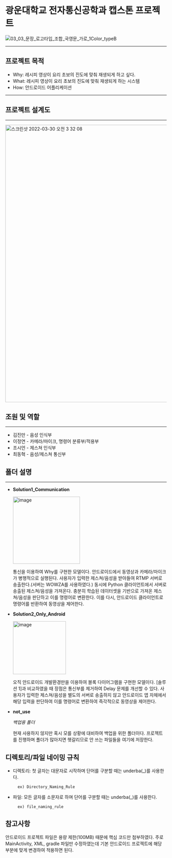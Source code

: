 # 광운대학교 전자통신공학과 캡스톤 프로젝트

![03_03_문장_로고타입_조합_국영문_가로_1Color_typeB](https://user-images.githubusercontent.com/88064555/160678993-70372853-5ca5-42bf-85a6-de9f68d5f888.jpg)

----------
## 프로젝트 목적

+ Why: 레시피 영상이 요리 초보의 진도에 맞춰 재생되게 하고 싶다.
+ What: 레시피 영상이 요리 초보의 진도에 맞춰 재생되게 하는 시스템
+ How: 안드로이드 어플리케이션
---


## 프로젝트 설계도
---
<img width="864" alt="스크린샷 2022-03-30 오전 3 32 08" src="https://user-images.githubusercontent.com/88064555/160681059-60287651-0453-441f-8509-bf327c3f328f.png">

## 조원 및 역할
-----
+ 김진만 - 음성 인식부
+ 이정연 - 카메라/마이크, 명령어 분류부/적용부
+ 조시언 - 제스쳐 인식부
+ 최동혁 - 음성/제스쳐 통신부

## 폴더 설명
---
+ **Solution1_Communication**

    <img width="209" alt="image" src="https://user-images.githubusercontent.com/88064555/167547070-464eddce-374d-4903-ab27-0f8b1b99894f.png">

    통신을 이용하여 Why를 구현한 모델이다. 안드로이드에서 동영상과 카메라/마이크가 병행적으로 실행된다. 사용자가 입력한 제스쳐/음성을 받아들여 RTMP 서버로 송출한다.(서버는 WOWZA를 사용하였다.) 동시에 Python 클라이언트에서 서버로 송출된 제스쳐/음성을 가져온다. 충분히 학습된 데이터셋을 기반으로 가져온 제스쳐/음성을 판단하고 이를 명령어로 변환한다. 이를 다시, 안드로이드 클라이언트로 명령어를 반환하여 동영상을 제어한다.


+ **Solution2_Only_Android**

    <img width="165" alt="image" src="https://user-images.githubusercontent.com/88064555/167548145-e85c7c54-2327-45aa-8d17-bce473b41dd2.png">

    오직 안드로이드 개발환경만을 이용하여 블록 다이어그램을 구현한 모델이다. [솔루션 1]과 비교하였을 때 장점은 통신부를 제거하여 Delay 문제를 개선할 수 있다. 사용자가 입력한 제스쳐/음성을 별도의 서버로 송출하지 않고 안드로이드 앱 자체에서 해당 입력을 판단하여 이를 명령어로 변환하여 즉각적으로 동영상을 제어한다. 

+ **not_use**

    _백업용 폴더_

    현재 사용하지 않지만 혹시 모를 상황에 대비하여 백업을 위한 폴더이다. 프로젝트를 진행하며 폴더가 많아지면 헷갈리므로 안 쓰는 파일들을 여기에 저장한다.

## 디렉토리/파일 네이밍 규칙

+ 디렉토리: 첫 글자는 대문자로 시작하며 단어를 구분할 때는 underba(_)를 사용한다.

        ex) Directory_Naming_Rule

+ 파일: 모든 글자를 소문자로 하며 단어를 구분할 때는 underba(_)를 사용한다.

        ex) file_naming_rule

## 참고사항

안드로이드 프로젝트 파일은 용량 제한(100MB) 때문에 핵심 코드만 첨부하였다. 주로 MainActivity, XML, gradle 파일만 수정하였는데 기본 안드로이드 프로젝트에 해당 부분에 맞게 변경하여 적용하면 된다.


